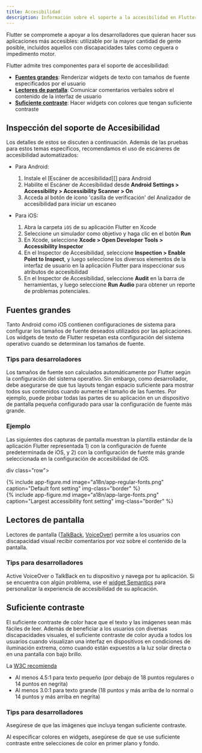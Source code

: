```yaml
---
title: Accesibilidad
description: Información sobre el soporte a la accesibilidad en Flutter.
---
```


Flutter se compromete a apoyar a los desarrolladores que quieran hacer sus aplicaciones más
accesibles: utilizable por la mayor cantidad de gente posible, incluidos aquellos con
discapacidades tales como ceguera o impedimento motor.

Flutter admite tres componentes para el soporte de accesibilidad:

* **[Fuentes grandes](#large-fonts)**: Renderizar widgets de texto con tamaños de fuente 
especificados por el usuario
* **[Lectores de pantalla](#screen-reader)**: Comunicar comentarios verbales sobre el 
contenido de la interfaz de usuario
* **[Suficiente contraste](#sufficient-contrast)**: Hacer widgets con colores que tengan 
suficiente contraste

## Inspección del soporte de Accesibilidad

Los detalles de estos se discuten a continuación. Además de las pruebas para estos temas 
específicos, recomendamos el uso de escáneres de accesibilidad automatizados:

  * Para Android:
    1. Instale el [Escáner de accesibilidad][] para Android
    1. Habilite el Escáner de Accesibilidad desde **Android Settings > Accessibility >
       Accessibility Scanner > On**
    1. Acceda al botón de icono 'casilla de verificación' del Analizador de accesibilidad 
    para iniciar un escaneo

  * Para iOS:
    1. Abra la carpeta `iOS` de su aplicación Flutter en Xcode
    1. Seleccione un simulador como objetivo y haga clic en el botón **Run**
    1. En Xcode, seleccione **Xcode > Open Developer Tools > Accessibility Inspector**
    1. En el Inspector de Accesibilidad, seleccione **Inspection > Enable Point to
       Inspect**, y luego seleccione los diversos elementos de la interfaz de usuario en la 
       aplicación Flutter para inspeccionar sus atributos de accesibilidad
    1. En el Inspector de Accesibilidad, seleccione **Audit** en la barra de herramientas, y 
    luego seleccione **Run Audio** para obtener un reporte de problemas potenciales.

## Fuentes grandes

Tanto Android como iOS contienen configuraciones de sistema para configurar los tamaños de 
fuente deseados utilizados por las aplicaciones. Los widgets de texto de Flutter respetan 
esta configuración del sistema operativo cuando se determinan los tamaños de fuente.

### Tips para desarroladores

Los tamaños de fuente son calculados automáticamente por Flutter según la configuración del 
sistema operativo. Sin embargo, como desarrollador, debe asegurarse de que tus layouts
tengan espacio suficiente para mostrar todos sus contenidos cuando aumente el tamaño de las 
fuentes. Por ejemplo, puede probar todas las partes de su aplicación en un dispositivo de 
pantalla pequeña configurado para usar la configuración de fuente más grande.

### Ejemplo

Las siguientes dos capturas de pantalla muestran la plantilla estándar de la aplicación 
Flutter representada 1) con la configuración de fuente predeterminada de iOS, y 2) con la 
configuración de fuente más grande seleccionada en la configuración de accesibilidad de iOS.

div class="row">
  <div class="col-md-6">
    {% include app-figure.md image="a18n/app-regular-fonts.png" caption="Default font setting" img-class="border" %}
  </div>
  <div class="col-md-6">
    {% include app-figure.md image="a18n/app-large-fonts.png" caption="Largest accessibility font setting" img-class="border" %}
  </div>
</div>

## Lectores de pantalla

Lectores de pantalla ([TalkBack][], [VoiceOver][]) permite a los usuarios 
con discapacidad visual recibir comentarios por voz sobre el contenido de la pantalla.

### Tips para desarrolladores

Active VoiceOver o TalkBack en tu dispositivo y navega por tu aplicación. Si se encuentra 
con algún problema, use el [widget Semantics][] para personalizar la 
experiencia de accesibilidad de su aplicación.

## Suficiente contraste

El suficiente contraste de color hace que el texto y las imágenes sean más fáciles de leer. 
Además de beneficiar a los usuarios con diversas discapacidades visuales, el suficiente 
contraste de color ayuda a todos los usuarios cuando visualizan una interfaz en dispositivos 
en condiciones de iluminación extrema, como cuando están expuestos a la luz solar directa o 
en una pantalla con bajo brillo.

La [W3C recomienda][]

* Al menos 4.5:1 para texto pequeño (por debajo de 18 puntos regulares o 14 puntos en negrita)
* Al menos 3.0:1 para texto grande (18 puntos y más arriba de lo normal o 14 puntos y 
más arriba en negrita)

### Tips para desarrolladores

Asegúrese de que las imágenes que incluya tengan suficiente contraste.

Al especificar colores en widgets, asegúrese de que se use suficiente contraste entre
selecciones de color en primer plano y fondo.

[Accessibility Scanner]: https://play.google.com/store/apps/details?id=com.google.android.apps.accessibility.auditor&hl=en
[widget Semantics]: {{site.api}}/flutter/widgets/Semantics-class.html
[TalkBack]: https://support.google.com/accessibility/android/answer/6283677?hl=en
[W3C recomienda]: https://www.w3.org/TR/UNDERSTANDING-WCAG20/visual-audio-contrast-contrast.html
[VoiceOver]: https://www.apple.com/lae/accessibility/iphone/vision/
